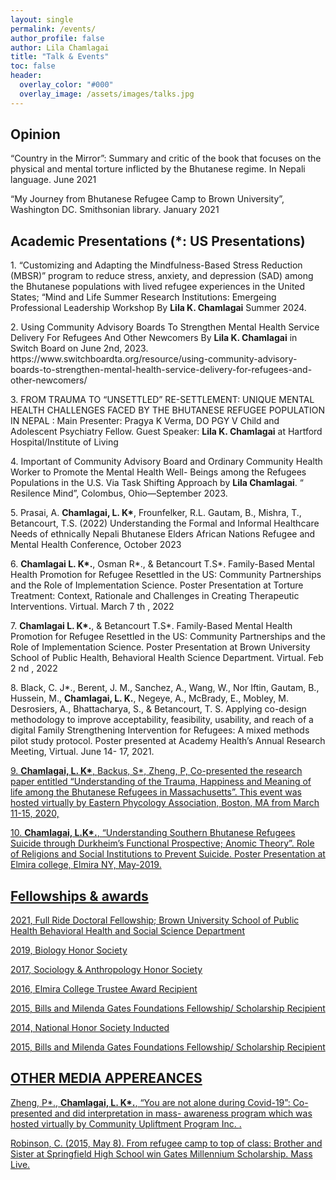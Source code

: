 ```yaml
---
layout: single 
permalink: /events/
author_profile: false
author: Lila Chamlagai
title: "Talk & Events"
toc: false
header:
  overlay_color: "#000"
  overlay_image: /assets/images/talks.jpg
---
```

## Opinion

<p> “Country in the Mirror”: Summary and critic of the book that focuses on the physical and mental torture inflicted by
the Bhutanese regime. <a href="https://www.bhutannewsservice.org"></a> In Nepali language. June 2021 </p>
  
<p> “My Journey from Bhutanese Refugee Camp to Brown University”, Washington DC. Smithsonian
library.<a href="https://americanhistory.si.edu/stories-of-2020/story/my-journey-bhutanese-refugee-camp-brown-university"></a>
January 2021 </p>
  
## Academic Presentations (*: US Presentations)

<p> 1. “Customizing and Adapting the Mindfulness-Based Stress Reduction (MBSR)” program to reduce stress, anxiety, and depression (SAD) among the Bhutanese populations with lived refugee experiences in the United States; “Mind and Life Summer Research Institutions: Emergeing Professional Leadership Workshop By <b>Lila K. Chamlagai</b> Summer 2024. </p>

<p> 2. Using Community Advisory Boards To Strengthen Mental Health Service Delivery For Refugees And Other Newcomers By <b>Lila K. Chamlagai</b> in Switch Board on June 2nd, 2023. https://www.switchboardta.org/resource/using-community-advisory-boards-to-strengthen-mental-health-service-delivery-for-refugees-and-other-newcomers/ </p>

<p> 3. FROM TRAUMA TO “UNSETTLED” RE-SETTLEMENT: UNIQUE MENTAL HEALTH CHALLENGES FACED BY THE BHUTANESE REFUGEE POPULATION IN NEPAL : Main Presenter: Pragya K Verma, DO PGY V
Child and Adolescent Psychiatry Fellow. Guest Speaker: <b>Lila K. Chamlagai</b> at Hartford Hospital/Institute of Living </p>

<p> 4. Important of Community Advisory Board and Ordinary Community Health Worker to Promote the Mental Health Well-
Beings among the Refugees Populations in the U.S. Via Task Shifting Approach by <b>Lila Chamlagai</b>. “ Resilence Mind”,
Colombus, Ohio—September 2023. </p>

<p> 5. Prasai, A. <b>Chamlagai, L. K*</b>, Frounfelker, R.L. Gautam, B., Mishra, T., Betancourt, T.S. (2022) Understanding the
Formal and Informal Healthcare Needs of ethnically Nepali Bhutanese Elders African Nations Refugee and Mental
Health Conference, October 2023 </p>

<p> 6. <b>Chamlagai L. K*.</b>, Osman R*., &amp; Betancourt T.S*. Family-Based Mental Health Promotion for Refugee Resettled in
the US: Community Partnerships and the Role of Implementation Science. Poster Presentation at Torture Treatment:
Context, Rationale and Challenges in Creating Therapeutic Interventions. Virtual. March 7 th , 2022 </p>

<p> 7. <b>Chamlagai L. K*.</b>, &amp; Betancourt T.S*. Family-Based Mental Health Promotion for Refugee Resettled in the US:
Community Partnerships and the Role of Implementation Science. Poster Presentation at Brown University School of
Public Health, Behavioral Health Science Department. Virtual. Feb 2 nd , 2022 </p>

<p> 8. Black, C. J*., Berent, J. M., Sanchez, A., Wang, W., Nor Iftin, Gautam, B., Hussein, M., <b>Chamlagai, L. K.</b>, Negeye, A.,
McBrady, E., Mobley, M. Desrosiers, A., Bhattacharya, S., &amp; Betancourt, T. S. Applying co-design methodology to
improve acceptability, feasibility, usability, and reach of a digital Family Strengthening Intervention for Refugees: A
mixed methods pilot study protocol. Poster presented at Academy Health’s Annual Research Meeting, Virtual. June 14-
17, 2021. <a href = "https://vimeo.com/558787300"> </p>

<p> 9. <b>Chamlagai, L. K*</b>, Backus, S*, Zheng, P, Co-presented the research paper entitled “Understanding of the Trauma,
Happiness and Meaning of life among the Bhutanese Refugees in Massachusetts”. This event was hosted virtually by
Eastern Phycology Association, Boston, MA from March 11-15, 2020, <a href="https://www.youtube.com/watch?v=0GLm8eyFqps"> </p>

<p> 10. <b>Chamlagai, L.K*.</b>, “Understanding Southern Bhutanese Refugees Suicide through Durkheim’s Functional Prospective;
Anomic Theory”. Role of Religions and Social Institutions to Prevent Suicide. Poster Presentation at Elmira college,
Elmira NY, May-2019. </p>


## Fellowships & awards 

<p> 2021, Full Ride Doctoral Fellowship; Brown University School of Public Health Behavioral Health and Social Science Department </p> 

<p> 2019, Biology Honor Society </p>

<p> 2017, Sociology &amp; Anthropology Honor Society </p>

<p> 2016, Elmira College Trustee Award Recipient </p>

<p> 2015, Bills and Milenda Gates Foundations Fellowship/ Scholarship Recipient </p>

<p> 2014, National Honor Society Inducted </p>

<p> 2015, Bills and Milenda Gates Foundations Fellowship/ Scholarship Recipient</p> 
  

## OTHER MEDIA APPEREANCES 

<p> Zheng, P*., <b>Chamlagai, L. K*.</b>, “You are not alone during Covid-19”: Co- presented and did interpretation in mass-
awareness program which was hosted virtually by Community Upliftment Program Inc.
<a href="https://www.youtube.com/watch?v=WVwSHJqEoi8&amp;t=21s">.</p>
  
<p> Robinson, C. (2015, May 8). From refugee camp to top of class: Brother and Sister at Springfield High School win
Gates Millennium Scholarship. Mass Live.</p>
